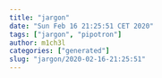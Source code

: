 ```yaml
---
title: "jargon"
date: "Sun Feb 16 21:25:51 CET 2020"
tags: ["jargon", "pipotron"]
author: m1ch3l
categories: ["generated"]
slug: "jargon/2020-02-16-21:25:51"
---
```



